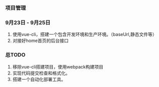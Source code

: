 ### 项目管理
### 9月23日 - 9月25日
 1. 使用vue-cli，搭建一个包含开发环境和生产环境。（baseUrl,静态文件等）
 2. 对接好home首页的后台接口



### 总TODO
1. 移除vue-cli搭建项目，使用webpack构建项目
2. 实现代码提交检查和格式化。
3. 搭建一个自动化部署工具。

